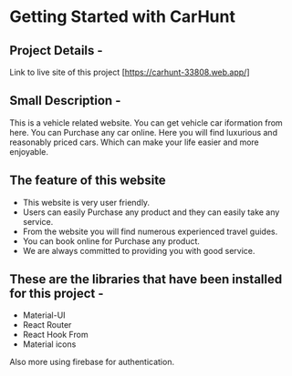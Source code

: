 # Getting Started with CarHunt

## Project Details -

Link to live site of this project [https://carhunt-33808.web.app/]

## Small Description -

<p>
This is a vehicle related website. You can get vehicle car iformation from here. You can Purchase any car online. Here you will find luxurious and reasonably priced cars. Which can make your life easier and more enjoyable.
</p>

## The feature of this website

<ul>
<li>This website is very user friendly.</li>
<li>Users can easily Purchase any product and they can easily take any service.</li>
<li>From the website you will find numerous experienced travel guides.</li>
<li>You can book online for Purchase any product.</li>
<li>We are always committed to providing you with good service.</li>
</ul>

## These are the libraries that have been installed for this project -

<ul>
<li>Material-UI</li>
<li>React Router</li>
<li>React Hook From</li>
<li>Material icons</li>
</ul>

<p>Also more using firebase for authentication.</p>
